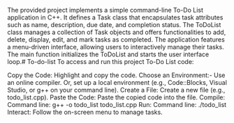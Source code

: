 The provided project implements a simple command-line To-Do List application in C++. It defines a Task class that encapsulates task attributes such as name, description, due date, and completion status. The ToDoList class manages a collection of Task objects and offers functionalities to add, delete, display, edit, and mark tasks as completed. The application features a menu-driven interface, allowing users to interactively manage their tasks. The main function initializes the ToDoList and starts the user interface loop.# To-do-list
To access and run this project To-Do List code:

Copy the Code: Highlight and copy the code.
Choose an Environment:-
Use an online compiler.
Or, set up a local environment (e.g., Code::Blocks, Visual Studio, or g++ on your command line).
Create a File: Create a new file (e.g., todo_list.cpp).
Paste the Code: Paste the copied code into the file.
Compile:
Command line: g++ -o todo_list todo_list.cpp
Run:
Command line: ./todo_list
Interact: Follow the on-screen menu to manage tasks.


